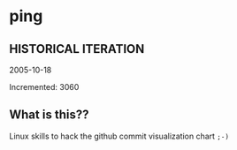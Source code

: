 # ping

## HISTORICAL ITERATION
2005-10-18

Incremented: 3060

## What is this?? 
Linux skills to hack the github commit visualization chart `;-)`
